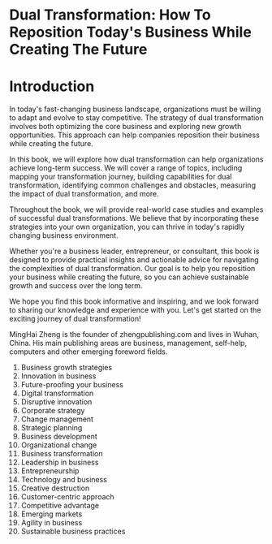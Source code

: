 # Dual Transformation: How To Reposition Today's Business While Creating The Future

# Introduction

In today's fast-changing business landscape, organizations must be willing to adapt and evolve to stay competitive. The strategy of dual transformation involves both optimizing the core business and exploring new growth opportunities. This approach can help companies reposition their business while creating the future.

In this book, we will explore how dual transformation can help organizations achieve long-term success. We will cover a range of topics, including mapping your transformation journey, building capabilities for dual transformation, identifying common challenges and obstacles, measuring the impact of dual transformation, and more.

Throughout the book, we will provide real-world case studies and examples of successful dual transformations. We believe that by incorporating these strategies into your own organization, you can thrive in today's rapidly changing business environment.

Whether you're a business leader, entrepreneur, or consultant, this book is designed to provide practical insights and actionable advice for navigating the complexities of dual transformation. Our goal is to help you reposition your business while creating the future, so you can achieve sustainable growth and success over the long term.

We hope you find this book informative and inspiring, and we look forward to sharing our knowledge and experience with you. Let's get started on the exciting journey of dual transformation!

MingHai Zheng is the founder of zhengpublishing.com and lives in Wuhan, China. His main publishing areas are business, management, self-help, computers and other emerging foreword fields.





1. Business growth strategies
2. Innovation in business
3. Future-proofing your business
4. Digital transformation
5. Disruptive innovation
6. Corporate strategy
7. Change management
8. Strategic planning
9. Business development
10. Organizational change
11. Business transformation
12. Leadership in business
13. Entrepreneurship
14. Technology and business
15. Creative destruction
16. Customer-centric approach
17. Competitive advantage
18. Emerging markets
19. Agility in business
20. Sustainable business practices

